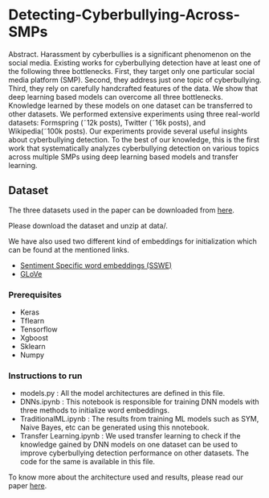 # Detecting-Cyberbullying-Across-SMPs

Abstract. Harassment by cyberbullies is a significant phenomenon on the social media. Existing works for cyberbullying detection have at least one of the following three bottlenecks. First, they target only one particular social media platform (SMP). Second, they address just one topic of cyberbullying. Third, they rely on carefully handcrafted features of the data. We show that deep learning based models can overcome all three bottlenecks. Knowledge learned by these models on one dataset can be transferred to other datasets. We performed extensive experiments using three real-world datasets: Formspring (˜12k posts), Twitter (˜16k posts), and Wikipedia(˜100k posts). Our experiments provide several useful insights about cyberbullying detection. To the best of our knowledge, this is the first work that systematically analyzes cyberbullying detection on various topics across multiple SMPs using deep learning based models and transfer learning.

## Dataset

The three datasets used in the paper can be downloaded from [here](https://drive.google.com/open?id=11RMLCSIAO3dWk9ejSkVYc5tQwwK5pquG).

Please download the dataset and unzip at data/.

We have also used two different kind of embeddings for initialization which can be found at the mentioned links.

- [Sentiment Specific word embeddings (SSWE)](http://ir.hit.edu.cn/~dytang/paper/sswe/embedding-results.zip)
- [GLoVe](https://nlp.stanford.edu/projects/glove/)


### Prerequisites

- Keras
- Tflearn
- Tensorflow
- Xgboost
- Sklearn
- Numpy

### Instructions to run

 - models.py : All the model architectures are defined in this file.
 - DNNs.ipynb : This notebook is responsible for training DNN models with three methods to initialize word embeddings.
 - TraditionalML.ipynb : The results from training ML models such as SYM, Naive Bayes, etc can be generated using this nnotebook.
 - Transfer Learning.ipynb : We used transfer learning to check if the knowledge gained by DNN models on one dataset can be    used to improve cyberbullying detection performance on other datasets. The code for the same is available in this file.

To know more about the architecture used and results, please read our paper [here](https://arxiv.org/pdf/1801.06482.pdf).
